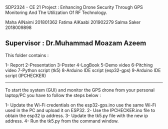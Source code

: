 SDP2324 - CE 21
Project : Enhancing Drone Security Through GPS Monitoring And The Utilization Of RF Technology.

Maha AlNaimi 201801362
Fatima AlKaabi 201902279
Salma Saker 2018009898

Supervisor : Dr.Muhammad Moazam Azeem
----------------------------------------------------------------------------
This folder contains :

1- Report
2-Presentation
3-Poster
4-LogBook
5-Demo video
6-Pitching video
7-Python script (tk5)
8-Arduino IDE script (esp32-gps)
9-Arduino IDE script (IPCHECKER)

---------------------------------------------------------------------------

To start the system (GUI) and monitor the GPS drone from your personal laptop/PC you have to follow the steps below :

1- Update the Wi-Fi credentials on the esp32-gps.ino use the same Wi-Fi used in the PC and upload it on ESP32.
2- Use the IPCHECKER.ino file to obtain the esp32 ip address.
3- Update the tk5.py file with the new ip address.
4- Run the tk5.py from the command window.
